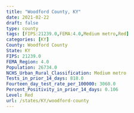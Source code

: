 ```yaml
---
title: "Woodford County, KY"
date: 2021-02-22
draft: false
type: county
tags: [FIPS:21239.0,FEMA:4.0,Medium metro,Red]
categories: [KY]
County: Woodford County
State: KY
FIPS: 21239.0
FEMA_Region: 4.0
Population: 26734.0
NCHS_Urban_Rural_Classification: Medium metro
Tests_in_prior_14_days: 818.0
Fourteen_day_test_rate_per_100000: 3060.0
Percent_Positivity_in_prior_14_days: 0.106
Level: Red
url: /states/KY/woodford-county
---
```



